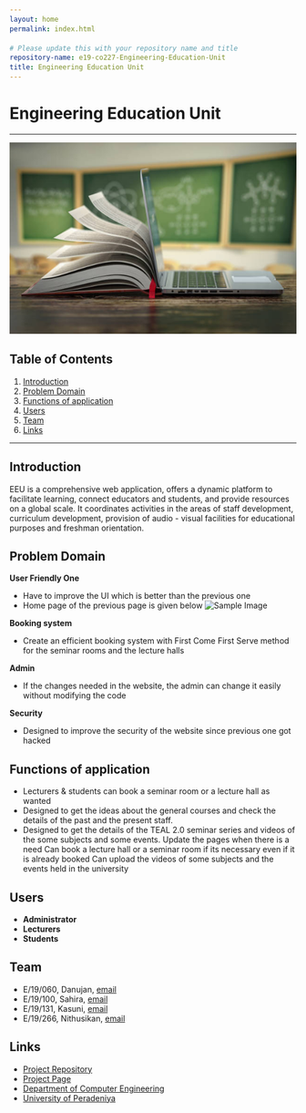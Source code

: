 ```yaml
---
layout: home
permalink: index.html

# Please update this with your repository name and title
repository-name: e19-co227-Engineering-Education-Unit
title: Engineering Education Unit
---
```


[comment]: # "This is the standard layout for the project, but you can clean this and use your own template"

# Engineering Education Unit

---

<!-- 
This is a sample image, to show how to add images to your page. To learn more options, please refer [this](https://projects.ce.pdn.ac.lk/docs/faq/how-to-add-an-image/)-->

![Sample Image](./images/Logo.jpg)
 




## Table of Contents
1. [Introduction](#introduction)
2. [Problem Domain](#problem-domain)
3. [Functions of application](#functions-of-application)
4. [Users](#users)
5. [Team](#team)
6. [Links](#links)

---

## Introduction

 EEU is a comprehensive web application, offers a dynamic platform to facilitate learning, connect educators and students, and provide resources on a global scale. It coordinates activities in the areas of staff development, curriculum development, provision of audio - visual facilities for educational purposes and freshman orientation.



## Problem Domain
**User Friendly One**

- Have to improve the UI which is better than the previous one
- Home page of the previous page is given below
![Sample Image](./images/ss_of_the_web_side.jpg)



**Booking system**

- Create an efficient booking system with First Come First Serve method for the seminar rooms and the lecture halls

**Admin**

- If the changes needed in the website, the admin can change it easily without modifying the code

**Security**

- Designed to improve the security of the website since previous one got hacked

## Functions of application
- Lecturers & students can book a seminar room or a lecture hall as wanted
- Designed to get the ideas about the general courses and check the details of the past and the present staff.
- Designed to get the details of the TEAL 2.0 seminar series and videos of the some subjects and some events. Update the pages when there is a need Can book a lecture hall or a seminar room if its necessary even if it is already booked Can upload the videos of some subjects and the events held in the university

## Users
- **Administrator**
- **Lecturers**
- **Students**

## Team
-  E/19/060, Danujan, [email](mailto:e19060@eng.pdn.ac.lk)
-  E/19/100, Sahira, [email](mailto:e19100@eng.pdn.ac.lk)
-  E/19/131, Kasuni, [email](mailto:e19131@eng.pdn.ac.lk)
-  E/19/266, Nithusikan, [email](mailto:e19266@eng.pdn.ac.lk)



## Links

- [Project Repository](https://github.com/cepdnaclk/e19-co227-Engineering-Education-Unit)
- [Project Page](https://cepdnaclk.github.io/e19-co227-Engineering-Education-Unit/)
- [Department of Computer Engineering](http://www.ce.pdn.ac.lk/)
- [University of Peradeniya](https://eng.pdn.ac.lk/)


[//]: # (Please refer this to learn more about Markdown syntax)
[//]: # (https://github.com/adam-p/markdown-here/wiki/Markdown-Cheatsheet)
